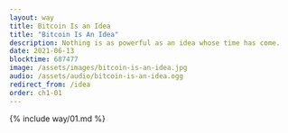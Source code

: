 ```yaml
---
layout: way
title: Bitcoin Is an Idea
title: "Bitcoin Is An Idea"
description: Nothing is as powerful as an idea whose time has come.
date: 2021-06-13
blocktime: 687477
image: /assets/images/bitcoin-is-an-idea.jpg
audio: /assets/audio/bitcoin-is-an-idea.ogg
redirect_from: /idea
order: ch1-01
---
```


{% include way/01.md %}
